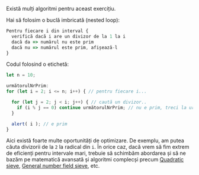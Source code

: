 Există mulți algoritmi pentru aceast exercițiu.

Hai să folosim o buclă imbricată (nested loop):

```js
Pentru fiecare i din interval {
  verifică dacă i are un divizor de la 1 la i
  dacă da => numărul nu este prim
  dacă nu => numărul este prim, afișează-l
}
```

Codul folosind o etichetă:

```js
let n = 10;

următorulNrPrim:
for (let i = 2; i <= n; i++) { // pentru fiecare i...

  for (let j = 2; j < i; j++) { // caută un divizor..
    if (i % j == 0) continue următorulNrPrim; // nu e prim, treci la următorul i
  }

  alert( i ); // e prim
}
```

Aici există foarte multe oportunități de optimizare. De exemplu, am putea căuta divizorii de la `2` la radical din `i`. În orice caz, dacă vrem să fim extrem de eficienți pentru intervale mari, trebuie să schimbăm abordarea și să ne bazăm pe matematică avansată și algoritmi complecși precum [Quadratic sieve](https://en.wikipedia.org/wiki/Quadratic_sieve), [General number field sieve](https://en.wikipedia.org/wiki/General_number_field_sieve), etc.

